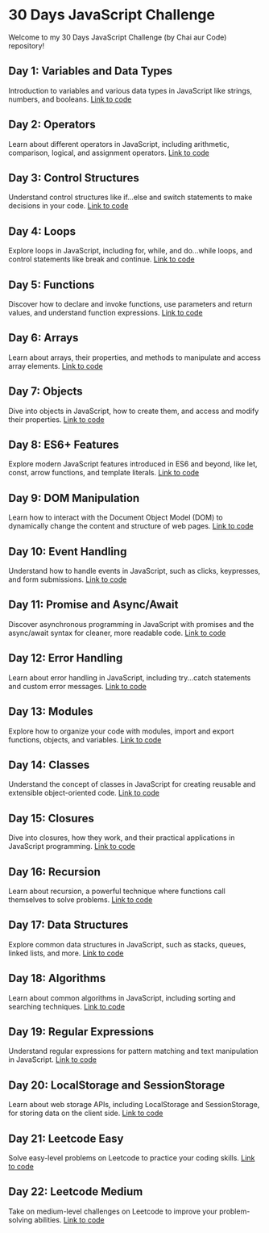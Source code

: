 # 30 Days JavaScript Challenge

Welcome to my 30 Days JavaScript Challenge (by Chai aur Code) repository!

## Day 1: Variables and Data Types
Introduction to variables and various data types in JavaScript like strings, numbers, and booleans.
[Link to code](https://github.com/akshay07k/30daysJavascript/tree/main/day1)

## Day 2: Operators
Learn about different operators in JavaScript, including arithmetic, comparison, logical, and assignment operators.
[Link to code](https://github.com/akshay07k/30daysJavascript/tree/main/day2)

## Day 3: Control Structures
Understand control structures like if...else and switch statements to make decisions in your code.
[Link to code](https://github.com/akshay07k/30daysJavascript/tree/main/day3)

## Day 4: Loops
Explore loops in JavaScript, including for, while, and do...while loops, and control statements like break and continue.
[Link to code](https://github.com/akshay07k/30daysJavascript/tree/main/day4)

## Day 5: Functions
Discover how to declare and invoke functions, use parameters and return values, and understand function expressions.
[Link to code](https://github.com/akshay07k/30daysJavascript/tree/main/day5)

## Day 6: Arrays
Learn about arrays, their properties, and methods to manipulate and access array elements.
[Link to code](https://github.com/akshay07k/30daysJavascript/tree/main/day6)

## Day 7: Objects
Dive into objects in JavaScript, how to create them, and access and modify their properties.
[Link to code](https://github.com/akshay07k/30daysJavascript/tree/main/day7)

## Day 8: ES6+ Features
Explore modern JavaScript features introduced in ES6 and beyond, like let, const, arrow functions, and template literals.
[Link to code](https://github.com/akshay07k/30daysJavascript/tree/main/day8)

## Day 9: DOM Manipulation
Learn how to interact with the Document Object Model (DOM) to dynamically change the content and structure of web pages.
[Link to code](https://github.com/akshay07k/30daysJavascript/tree/main/day9)

## Day 10: Event Handling
Understand how to handle events in JavaScript, such as clicks, keypresses, and form submissions.
[Link to code](https://github.com/akshay07k/30daysJavascript/tree/main/day_10)

## Day 11: Promise and Async/Await
Discover asynchronous programming in JavaScript with promises and the async/await syntax for cleaner, more readable code.
[Link to code](https://github.com/akshay07k/30daysJavascript/tree/main/day_11)

## Day 12: Error Handling
Learn about error handling in JavaScript, including try...catch statements and custom error messages.
[Link to code](https://github.com/akshay07k/30daysJavascript/tree/main/day_12)

## Day 13: Modules
Explore how to organize your code with modules, import and export functions, objects, and variables.
[Link to code](https://github.com/akshay07k/30daysJavascript/tree/main/day_13)

## Day 14: Classes
Understand the concept of classes in JavaScript for creating reusable and extensible object-oriented code.
[Link to code](https://github.com/akshay07k/30daysJavascript/tree/main/day_14)

## Day 15: Closures
Dive into closures, how they work, and their practical applications in JavaScript programming.
[Link to code](https://github.com/akshay07k/30daysJavascript/tree/main/day_15)

## Day 16: Recursion
Learn about recursion, a powerful technique where functions call themselves to solve problems.
[Link to code](https://github.com/akshay07k/30daysJavascript/tree/main/day_16)

## Day 17: Data Structures
Explore common data structures in JavaScript, such as stacks, queues, linked lists, and more.
[Link to code](https://github.com/akshay07k/30daysJavascript/tree/main/day_17)

## Day 18: Algorithms
Learn about common algorithms in JavaScript, including sorting and searching techniques.
[Link to code](https://github.com/akshay07k/30daysJavascript/tree/main/day_18)

## Day 19: Regular Expressions
Understand regular expressions for pattern matching and text manipulation in JavaScript.
[Link to code](https://github.com/akshay07k/30daysJavascript/tree/main/day_19)

## Day 20: LocalStorage and SessionStorage
Learn about web storage APIs, including LocalStorage and SessionStorage, for storing data on the client side.
[Link to code](https://github.com/akshay07k/30daysJavascript/tree/main/day_20)

## Day 21: Leetcode Easy
Solve easy-level problems on Leetcode to practice your coding skills.
[Link to code](https://github.com/akshay07k/30daysJavascript/tree/main/day_21)

## Day 22: Leetcode Medium
Take on medium-level challenges on Leetcode to improve your problem-solving abilities.
[Link to code](https://github.com/akshay07k/30daysJavascript/tree/main/day_22)

